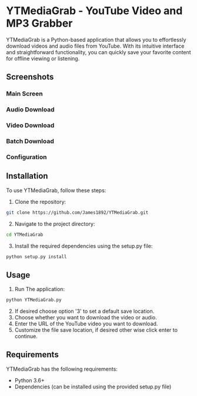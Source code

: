 ﻿# YTMediaGrab - YouTube Video and MP3 Grabber

YTMediaGrab is a Python-based application that allows you to effortlessly download videos and audio files from YouTube. With its intuitive interface and straightforward functionality, you can quickly save your favorite content for offline viewing or listening.


## Screenshots

### Main Screen

### Audio Download


### Video Download


### Batch Download


### Configuration


## Installation
To use YTMediaGrab, follow these steps:

1. Clone the repository: 
```bash
git clone https://github.com/James1892/YTMediaGrab.git
```

2. Navigate to the project directory:
```bash
cd YTMediaGrab
```
3. Install the required dependencies using the setup.py file:
```bash
python setup.py install
```
## Usage
1. Run The application:
```bash
python YTMediaGrab.py
```
2. If desired choose option '3' to set a default save location.
3. Choose whether you want to download the video or audio. 
4. Enter the URL of the YouTube video you want to download.
5. Customize the file save location, if desired other wise click enter to continue.

## Requirements
YTMediaGrab has the following requirements:

- Python 3.6+
- Dependencies (can be installed using the provided setup.py file)
